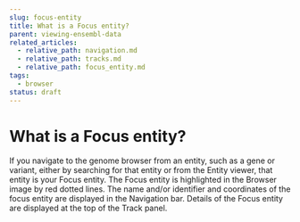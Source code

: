 ```yaml
---
slug: focus-entity
title: What is a Focus entity?
parent: viewing-ensembl-data
related_articles:
  - relative_path: navigation.md
  - relative_path: tracks.md
  - relative_path: focus_entity.md
tags:
  - browser
status: draft
---
```


# What is a Focus entity?

If you navigate to the genome browser from an entity, such as a gene or variant, either by searching for that entity or from the Entity viewer, that entity is your Focus entity. The Focus entity is highlighted in the Browser image by red dotted lines. The name and/or identifier and coordinates of the focus entity are displayed in the Navigation bar. Details of the Focus entity are displayed at the top of the Track panel.
